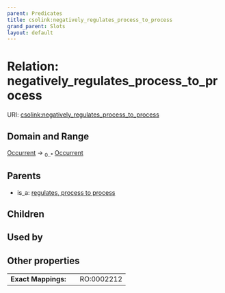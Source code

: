 ```yaml
---
parent: Predicates
title: csolink:negatively_regulates_process_to_process
grand_parent: Slots
layout: default
---
```


# Relation: negatively_regulates_process_to_process




URI: [csolink:negatively_regulates_process_to_process](https://w3id.org/csolink/vocab/negatively_regulates_process_to_process)

## Domain and Range

[Occurrent](Occurrent.md) ->  <sub>0..*</sub> [Occurrent](Occurrent.md)

## Parents

 *  is_a: [regulates, process to process](regulates_process_to_process.md)

## Children


## Used by


## Other properties

|  |  |  |
| --- | --- | --- |
| **Exact Mappings:** | | RO:0002212 |

